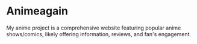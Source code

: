 # Animeagain
 My anime project is a comprehensive website featuring popular anime shows/comics, likely offering information, reviews, and fan's engagement.
